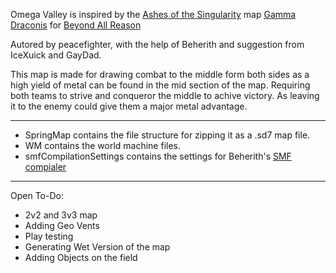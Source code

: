 Omega Valley is inspired by the [Ashes of the Singularity](https://www.ashesofthesingularity.com) map [Gamma Draconis](https://wiki.ashesofthesingularity.com/index.php?title=File:Gamma_Draconis.png) for [Beyond All Reason](https://www.beyondallreason.info)

Autored by peacefighter, with the help of Beherith and suggestion from IceXuick and GayDad.

This map is made for drawing combat to the middle form both sides as a high yield of metal can be found in the mid section of the map. Requiring both teams to strive and conqueror the middle to achive victory. As leaving it to the enemy could give them a major metal advantage.

---

- SpringMap contains the file structure for zipping it as a .sd7 map file.
- WM contains the world machine files.
- smfCompilationSettings contains the settings for Beherith's [SMF compialer](https://github.com/Beherith/springrts_smf_compiler)

---

Open To-Do:

- 2v2 and 3v3 map 
- Adding Geo Vents
- Play testing
- Generating Wet Version of the map
- Adding Objects on the field
